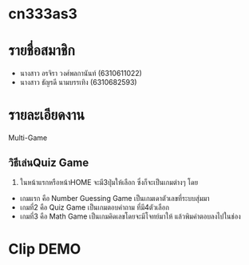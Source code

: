 # cn333as3

# รายชื่อสมาชิก
* นางสาว อรจิรา  วงศ์พลกานันท์ (6310611022)
* นางสาว ธัญรดี  นามบรรเทิง (6310682593)

# รายละเอียดงาน
Multi-Game
## วิธีเล่นQuiz Game
1. ในหน้าแรกหรือหน้าHOME จะมี3ปุ่มให้เลือก ซึ่งก็จะเป็นเกมต่างๆ โดย
  - เกมแรก คือ Number Guessing Game เป็นเกมเดาตัวเลขที่ระบบสุ่มมา
  - เกมที่2 คือ Quiz Game เป็นเกมตอบคำถาม ที่มี4ตัวเลือก
  - เกมที่3 คือ Math Game เป็นเกมคิดเลขโดยจะมีโจทย์มาให้ แล้วพิมคำตอบลงไปในช่อง

# Clip DEMO
